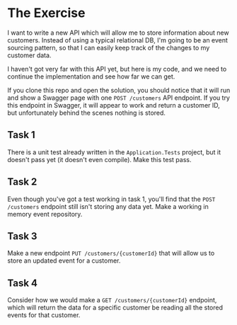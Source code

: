 # The Exercise

I want to write a new API which will allow me to store information about new customers. Instead of using a typical relational DB, I'm going to be an event sourcing pattern, so that I can easily keep track of the changes to my customer data.

I haven't got very far with this API yet, but here is my code, and we need to continue the implementation and see how far we can get.

If you clone this repo and open the solution, you should notice that it will run and show a Swagger page with one `POST /customers` API endpoint. If you try this endpoint in Swagger, it will appear to work and return a customer ID, but unfortunately behind the scenes nothing is stored.

## Task 1

There is a unit test already written in the `Application.Tests` project, but it doesn't pass yet (it doesn't even compile). Make this test pass.

## Task 2

Even though you've got a test working in task 1, you'll find that the `POST /customers` endpoint still isn't storing any data yet. Make a working in memory event repository.

## Task 3

Make a new endpoint `PUT /customers/{customerId}` that will allow us to store an updated event for a customer.

## Task 4

Consider how we would make a `GET /customers/{customerId}` endpoint, which will return the data for a specific customer be reading all the stored events for that customer.